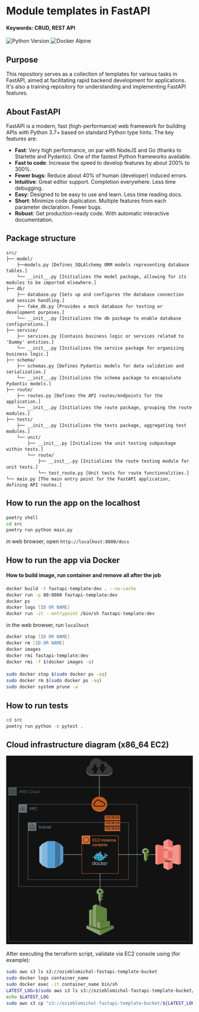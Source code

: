 # Module templates in FastAPI

#### Keywords: CRUD, REST API

![Python Version](https://img.shields.io/badge/Python-3.12-blue.svg)
![Docker Alpine](https://img.shields.io/badge/Docker-Alpine-blue.svg)


## Purpose
This repository serves as a collection of templates for various tasks in FastAPI, aimed at facilitating rapid backend development for applications. It's also a training repository for understanding and implementing FastAPI features.

## About FastAPI
FastAPI is a modern, fast (high-performance) web framework for building APIs with Python 3.7+ based on standard Python type hints. The key features are:

- **Fast**: Very high performance, on par with NodeJS and Go (thanks to Starlette and Pydantic). One of the fastest Python frameworks available.
- **Fast to code**: Increase the speed to develop features by about 200% to 300%. 
- **Fewer bugs**: Reduce about 40% of human (developer) induced errors.
- **Intuitive**: Great editor support. Completion everywhere. Less time debugging.
- **Easy**: Designed to be easy to use and learn. Less time reading docs.
- **Short**: Minimize code duplication. Multiple features from each parameter declaration. Fewer bugs.
- **Robust**: Get production-ready code. With automatic interactive documentation.


## Package structure
```
src/
├── model/
    ├──models.py [Defines SQLAlchemy ORM models representing database tables.]
    └── __init__.py [Initializes the model package, allowing for its modules to be imported elsewhere.]
├── db/
    ├── database.py [Sets up and configures the database connection and session handling.]
    ├── fake_db.py [Provides a mock database for testing or development purposes.]
    └── __init__.py [Initializes the db package to enable database configurations.]
├── service/
    ├── services.py [Contains business logic or services related to 'Dummy' entities.]
    └── __init__.py [Initializes the service package for organizing business logic.]
├── schema/
    ├── schemas.py [Defines Pydantic models for data validation and serialization.]
    └── __init__.py [Initializes the schema package to encapsulate Pydantic models.]
├── route/
    ├── routes.py [Defines the API routes/endpoints for the application.]
    └── __init__.py [Initializes the route package, grouping the route modules.]
├── tests/
    ├── __init__.py [Initializes the tests package, aggregating test modules.]
    └── unit/
        ├── __init__.py [Initializes the unit testing subpackage within tests.]
        └── route/
            ├── __init__.py [Initializes the route testing module for unit tests.]
            └── test_route.py [Unit tests for route functionalities.]
└── main.py [The main entry point for the FastAPI application, defining API routes.]

```


## How to run the app on the localhost

```zsh
poetry shell
cd src
poetry run python main.py
```

in web browser, open `http://localhost:8000/docs`

## How to run the app via Docker
#### How to build image, run container and remove all after the job
```zsh
docker build -t fastapi-template:dev . --no-cache
docker run -p 80:8000 fastapi-template:dev
docker ps
docker logs [ID OR NAME]
docker run -it --entrypoint /bin/sh fastapi-template:dev
```

in the web browser, run `localhost`

```zsh
docker stop [ID OR NAME]
docker rm [ID OR NAME]
docker images
docker rmi fastapi-template:dev
docker rmi -f $(docker images -q)

sudo docker stop $(sudo docker ps -aq)
sudo docker rm $(sudo docker ps -aq)
sudo docker system prune -a
```

## How to run tests
```zsh
cd src
poetry run python -m pytest .
```

## Cloud infrastructure diagram (x86_64 EC2)
![Cloud infrastructure diagram](cloudschema.drawio.png "Cloud infrastructure diagram")

After executing the terraform script, validate via EC2 console using (for example):
```zsh
sudo aws s3 ls s3://ozieblomichal-fastapi-template-bucket
sudo docker logs container_name
sudo docker exec -it container_name bin/sh
LATEST_LOG=$(sudo aws s3 ls s3://ozieblomichal-fastapi-template-bucket/logs/ --recursive | sort | tail -n 1 | awk '{print substr($0, index($0, $4))}')
echo $LATEST_LOG
sudo aws s3 cp "s3://ozieblomichal-fastapi-template-bucket/${LATEST_LOG}" - | cat
```